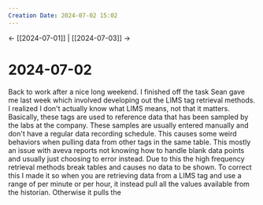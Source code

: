 ```yaml
---
Creation Date: 2024-07-02 15:02
---
```


<- [[2024-07-01]] | [[2024-07-03]]  ->

# 2024-07-02
Back to work after a nice long weekend. I finished off the task Sean gave me last week which involved developing out the LIMS tag retrieval methods. I realized I don't actually know what LIMS means, not that it matters. Basically, these tags are used to reference data that has been sampled by the labs at the company. These samples are usually entered manually and don't have a regular data recording schedule. This causes some weird behaviors when pulling data from other tags in the same table. This mostly an issue with aveva reports not knowing how to handle blank data points and usually just choosing to error instead. Due to this the high frequency retrieval methods break tables and causes no data to be shown. To correct this I made it so when you are retrieving data from a LIMS tag and use a range of per minute or per hour, it instead pull all the values available from the historian. Otherwise it pulls the 